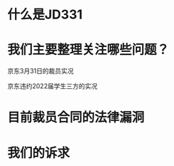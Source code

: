 # 什么是JD331



# 我们主要整理关注哪些问题？
京东3月31日的裁员实况

京东违约2022届学生三方的实况


# 目前裁员合同的法律漏洞


# 我们的诉求



<!--
**JD331/JD331** is a ✨ _special_ ✨ repository because its `README.md` (this file) appears on your GitHub profile.

Here are some ideas to get you started:

- 🔭 I’m currently working on ...
- 🌱 I’m currently learning ...
- 👯 I’m looking to collaborate on ...
- 🤔 I’m looking for help with ...
- 💬 Ask me about ...
- 📫 How to reach me: ...
- 😄 Pronouns: ...
- ⚡ Fun fact: ...
-->
